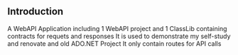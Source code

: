 ## Introduction
A WebAPI Application including 1 WebAPI project and 1 ClassLib containing contracts for requets and responses
It is used to demonstrate my self-study and renovate and old ADO.NET Project
It only contain routes for API calls
